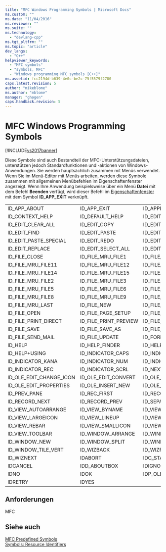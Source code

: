 ```yaml
---
title: "MFC Windows Programming Symbols | Microsoft Docs"
ms.custom: ""
ms.date: "11/04/2016"
ms.reviewer: ""
ms.suite: ""
ms.technology: 
  - "devlang-cpp"
ms.tgt_pltfrm: ""
ms.topic: "article"
dev_langs: 
  - "C++"
helpviewer_keywords: 
  - "MFC symbols"
  - "symbols, MFC"
  - "Windows programming MFC symbols [C++]"
ms.assetid: fcc2194d-b639-4e0c-be2c-75f5579f2780
caps.latest.revision: 5
author: "mikeblome"
ms.author: "mblome"
manager: "ghogen"
caps.handback.revision: 5
---
```

# MFC Windows Programming Symbols
[!INCLUDE[vs2017banner](../assembler/inline/includes/vs2017banner.md)]

Diese Symbole sind auch Bestandteil der MFC\-Unterstützungsdateien, unterstützen jedoch Standardfunktionen und \-aktionen von Windows\-Anwendungen.  Sie werden hauptsächlich zusammen mit Menüs verwendet.  Wenn Sie im Menü\-Editor mit Menüs arbeiten, werden diese Symbole zusammen mit allgemeinen Menübefehlen im Eigenschaftenfenster angezeigt.  Wenn Ihre Anwendung beispielsweise über ein Menü **Datei** mit dem Befehl **Beenden** verfügt, wird dieser Befehl im [Eigenschaftenfenster](../Topic/Properties%20Window.md) mit dem Symbol **ID\_APP\_EXIT** verknüpft.  
  
||||  
|-|-|-|  
|ID\_APP\_ABOUT|ID\_APP\_EXIT|ID\_APPLY\_NOW|  
|ID\_CONTEXT\_HELP|ID\_DEFAULT\_HELP|ID\_EDIT\_CLEAR|  
|ID\_EDIT\_CLEAR\_ALL|ID\_EDIT\_COPY|ID\_EDIT\_CUT|  
|ID\_EDIT\_FIND|ID\_EDIT\_PASTE|ID\_EDIT\_PASTE\_LINK|  
|ID\_EDIT\_PASTE\_SPECIAL|ID\_EDIT\_REDO|ID\_EDIT\_REPEAT|  
|ID\_EDIT\_REPLACE|ID\_EDIT\_SELECT\_ALL|ID\_EDIT\_UNDO|  
|ID\_FILE\_CLOSE|ID\_FILE\_MRU\_FILE1|ID\_FILE\_MRU\_FILE10|  
|ID\_FILE\_MRU\_FILE11|ID\_FILE\_MRU\_FILE12|ID\_FILE\_MRU\_FILE13|  
|ID\_FILE\_MRU\_FILE14|ID\_FILE\_MRU\_FILE15|ID\_FILE\_MRU\_FILE16|  
|ID\_FILE\_MRU\_FILE2|ID\_FILE\_MRU\_FILE3|ID\_FILE\_MRU\_FILE4|  
|ID\_FILE\_MRU\_FILE5|ID\_FILE\_MRU\_FILE6|ID\_FILE\_MRU\_FILE7|  
|ID\_FILE\_MRU\_FILE8|ID\_FILE\_MRU\_FILE9|ID\_FILE\_MRU\_FIRST|  
|ID\_FILE\_MRU\_LAST|ID\_FILE\_NEW|ID\_FILE\_NEW\_FRAME|  
|ID\_FILE\_OPEN|ID\_FILE\_PAGE\_SETUP|ID\_FILE\_PRINT|  
|ID\_FILE\_PRINT\_DIRECT|ID\_FILE\_PRINT\_PREVIEW|ID\_FILE\_PRINT\_SETUP|  
|ID\_FILE\_SAVE|ID\_FILE\_SAVE\_AS|ID\_FILE\_SAVE\_COPY\_AS|  
|ID\_FILE\_SEND\_MAIL|ID\_FILE\_UPDATE|ID\_FORMAT\_FONT|  
|ID\_HELP|ID\_HELP\_FINDER|ID\_HELP\_INDEX|  
|ID\_HELP\+USING|ID\_INDICATOR\_CAPS|ID\_INDICATOR\_EXT|  
|ID\_INDICATOR\_KANA|ID\_INDICATOR\_NUM|ID\_INDICATOR\_OVR|  
|ID\_INDICATOR\_REC|ID\_INDICATOR\_SCRL|ID\_NEXT\_PANE|  
|ID\_OLE\_EDIT\_CHANGE\_ICON|ID\_OLE\_EDIT\_CONVERT|ID\_OLE\_EDIT\_LINKS|  
|ID\_OLE\_EDIT\_PROPERTIES|ID\_OLE\_INSERT\_NEW|ID\_OLE\_VERB\_FIRST|  
|ID\_PREV\_PANE|ID\_REC\_FIRST|ID\_RECORD\_LAST|  
|ID\_RECORD\_NEXT|ID\_RECORD\_PREV|ID\_SEPARATOR|  
|ID\_VIEW\_AUTOARRANGE|ID\_VIEW\_BYNAME|ID\_VIEW\_DETAILS|  
|ID\_VIEW\_LARGEICON|ID\_VIEW\_LINEUP|ID\_VIEW\_LIST|  
|ID\_VIEW\_REBAR|ID\_VIEW\_SMALLICON|ID\_VIEW\_STATUS\_BAR|  
|ID\_VIEW\_TOOLBAR|ID\_WINDOW\_ARRANGE|ID\_WINDOW\_CASCADE|  
|ID\_WINDOW\_NEW|ID\_WINDOW\_SPLIT|ID\_WINDOW\_TILE\_HORIZ|  
|ID\_WINDOW\_TILE\_VERT|ID\_WIZBACK|ID\_WIZFINISH|  
|ID\_WIZNEXT|IDABORT|IDC\_STATIC|  
|IDCANCEL|IDD\_ABOUTBOX|IDIGNORE|  
|IDNO|IDOK|IDP\_OLE\_INIT\_FAILED|  
|IDRETRY|IDYES||  
  
## Anforderungen  
 MFC  
  
## Siehe auch  
 [MFC Predefined Symbols](../windows/mfc-predefined-symbols.md)   
 [Symbols: Resource Identifiers](../mfc/symbols-resource-identifiers.md)